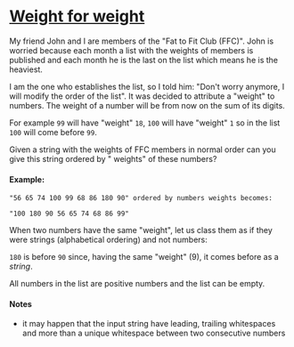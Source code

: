 # [Weight for weight](https://www.codewars.com/kata/weight-for-weight "https://www.codewars.com/kata/55c6126177c9441a570000cc")

My friend John and I are members of the "Fat to Fit Club (FFC)". John is worried because
each month a list with the weights of members is published and each month he is the last on the list
which means he is the heaviest.

I am the one who establishes the list, so I told him:
"Don't worry anymore, I will modify the order of the list".
It was decided to attribute a "weight" to numbers. The weight of a number will be from now on the
sum of its digits.

For example `99` will have "weight" `18`, `100` will have "weight" `1` so in the list `100` will
come before `99`.

Given a string with the weights of FFC members in normal order can you give this string ordered by "
weights" of these numbers?

#### Example:

```
"56 65 74 100 99 68 86 180 90" ordered by numbers weights becomes: 

"100 180 90 56 65 74 68 86 99"

```

When two numbers have the same "weight", let us class them as if they were strings (alphabetical
ordering) and not numbers:

`180` is before `90` since, having the same "weight" (9), it comes before as a *string*.

All numbers in the list are positive numbers and the list can be empty.

#### Notes

- it may happen that the input string have leading, trailing whitespaces and more than a unique
  whitespace between two consecutive numbers